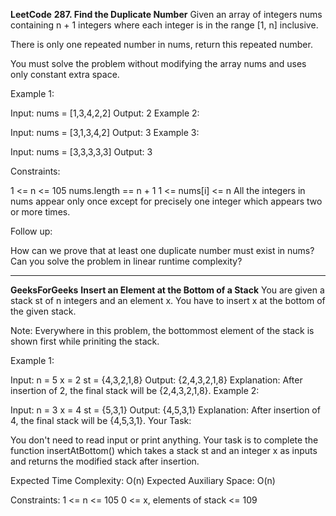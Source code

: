 **LeetCode**
**287. Find the Duplicate Number**
Given an array of integers nums containing n + 1 integers where each integer is in the range [1, n] inclusive.

There is only one repeated number in nums, return this repeated number.

You must solve the problem without modifying the array nums and uses only constant extra space.

 

Example 1:

Input: nums = [1,3,4,2,2]
Output: 2
Example 2:

Input: nums = [3,1,3,4,2]
Output: 3
Example 3:

Input: nums = [3,3,3,3,3]
Output: 3
 

Constraints:

1 <= n <= 105
nums.length == n + 1
1 <= nums[i] <= n
All the integers in nums appear only once except for precisely one integer which appears two or more times.
 

Follow up:

How can we prove that at least one duplicate number must exist in nums?
Can you solve the problem in linear runtime complexity?

************
**GeeksForGeeks**
**Insert an Element at the Bottom of a Stack**
You are given a stack st of n integers and an element x. You have to insert x at the bottom of the given stack. 

Note: Everywhere in this problem, the bottommost element of the stack is shown first while priniting the stack.

Example 1:

Input:
n = 5
x = 2
st = {4,3,2,1,8}
Output:
{2,4,3,2,1,8}
Explanation:
After insertion of 2, the final stack will be {2,4,3,2,1,8}.
Example 2:

Input:
n = 3
x = 4
st = {5,3,1}
Output:
{4,5,3,1}
Explanation:
After insertion of 4, the final stack will be {4,5,3,1}.
Your Task:

You don't need to read input or print anything. Your task is to complete the function insertAtBottom() which takes a stack st and an integer x as inputs and returns the modified stack after insertion.

Expected Time Complexity: O(n)
Expected Auxiliary Space: O(n)

Constraints:
1 <= n <= 105
0 <= x, elements of stack <= 109

